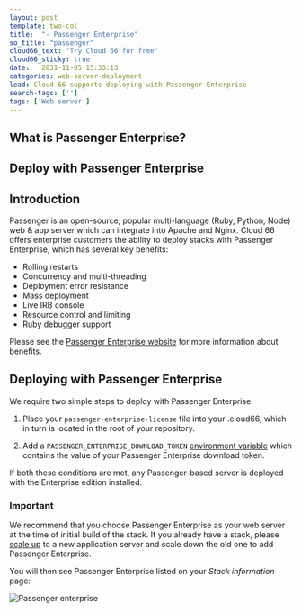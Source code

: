 ```yaml
---
layout: post
template: two-col
title:  "- Passenger Enterprise"
so_title: "passenger"
cloud66_text: "Try Cloud 66 for free"
cloud66_sticky: true
date:   2031-11-05 15:33:13
categories: web-server-deployment
lead: Cloud 66 supports deploying with Passenger Enterprise
search-tags: ['']
tags: ['Web server']
---
```


## What is Passenger Enterprise?  
## Deploy with Passenger Enterprise

## Introduction

Passenger is an open-source, popular multi-language (Ruby, Python, Node) web & app server which can integrate into Apache and Nginx. Cloud 66 offers enterprise customers the ability to deploy stacks with Passenger Enterprise, which has several key benefits:

- Rolling restarts
- Concurrency and multi-threading
- Deployment error resistance
- Mass deployment
- Live IRB console
- Resource control and limiting
- Ruby debugger support

Please see the [Passenger Enterprise website](https://www.phusionpassenger.com/enterprise) for more information about benefits.

## Deploying with Passenger Enterprise

We require two simple steps to deploy with Passenger Enterprise:

1. Place your `passenger-enterprise-license` file into your .cloud66, which in turn is located in the root of your repository.

2. Add a `PASSENGER_ENTERPRISE_DOWNLOAD_TOKEN` [environment variable](/stack-features/env-vars.html) which contains the value of your Passenger Enterprise download token.

If both these conditions are met, any Passenger-based server is deployed with the Enterprise edition installed.

<div class="notice">
    <h3>Important</h3>
    <p>We recommend that you choose Passenger Enterprise as your web server at the time of initial build of the stack. If you already have a stack, please <a href="/stack-features/horizontal-scaling.html">scale up</a> to a new application server and scale down the old one to add Passenger Enterprise.</p>
</div>

You will then see Passenger Enterprise listed on your _Stack information_ page:

![Passenger enterprise](http://cdn.cloud66.com/images/help/passenger_enterprise.png)